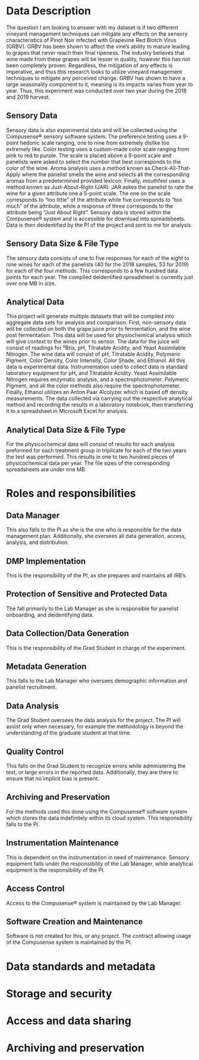 # Data Description
The question I am looking to answer with my dataset is if two different vineyard management techniques can mitigate any effects on the sensory characteristics of Pinot Noir infected with Grapevine Red Blotch Virus (GRBV). GRBV has been shown to affect the vine’s ability to mature leading to grapes that never reach their final ripeness. The industry believes that wine made from these grapes will be lesser in quality, however this has not been completely proven. Regardless, the mitigation of any effects is imperative, and thus this research looks to utilize vineyard management techniques to mitigate any perceived change. GRBV has shown to have a large seasonality component to it, meaning is its impacts varies from year to year. Thus, this experiment was conducted over two year during the 2018 and 2019 harvest.
## Sensory Data
Sensory data is also experimental data and will be collected using the Compusense® sensory software system. The preference testing uses a 9-point hedonic scale ranging, one to nine from extremely dislike too extremely like. Color testing uses a custom-made color scale ranging from pink to red to purple. The scale is placed above a 9-point scale and panelists were asked to select the number that best corresponds to the color of the wine. Aroma analysis uses a method known as Check-All-That-Apply where the panelist smells the wine and selects all the corresponding aromas from a predetermined provided lexicon. Finally, mouthfeel uses a method known as Just-About-Right (JAR). JAR askes the panelist to rate the wine for a given attribute one a 5-point scale. The one on the scale corresponds to “too little” of the attribute while five corresponds to “too much” of the attribute, while a response of three corresponds to the attribute being “Just About Right”. Sensory data is stored within the Compusense® system and is accessible for download into spreadsheets. Data is then deidentified by the PI of the project and sent to me for analysis.
## Sensory Data Size & File Type
The sensory data consists of one to five responses for each of the eight to nine wines for each of the panelists (40 for the 2018 samples, 53 for 2019) for each of the four methods. This corresponds to a few hundred data points for each year. The compiled deidentified spreadsheet is currently just over one MB in size.
## Analytical Data
This project will generate multiple datasets that will be compiled into aggregate data sets for analysis and comparison. First, non-sensory data will be collected on both the grape juice prior to fermentation, and the wine post fermentation. This data will be used for physiochemical analysis which will give context to the wines prior to sensor. The data for the juice will consist of readings for ⁰Brix, pH, Titratable Acidity, and Yeast Assimilable Nitrogen. The wine data will consist of pH, Titratable Acidity, Polymeric Pigment, Color Density, Color Intensity, Color Shade, and Ethanol. All this data is experimental data. Instrumentation used to collect data is standard laboratory equipment for pH, and Titratable Acidity. Yeast Assimilable Nitrogen requires enzymatic analysis, and a spectrophotometer. Polymeric Pigment, and all the color methods also require the spectrophotometer. Finally, Ethanol utilizes an Anton Paar Alcolyzer which is based off density measurements. The data collected via carrying out the respective analytical method and recording the results in a laboratory notebook, then transferring it to a spreadsheet in Microsoft Excel for analysis. 
## Analytical Data Size & File Type
For the physicochemical data will consist of results for each analysis preformed for each treatment group in triplicate for each of the two years the test was performed. This results in one to two hundred pieces of physicochemical data per year. The file sizes of the corresponding spreadsheets are under one MB. 
# Roles and responsibilities
## Data Manager
This also falls to the PI as she is the one who is responsible for the data management plan. Additionally, she oversees all data generation, access, analysis, and distribution.
## DMP Implementation
This is the responsibility of the PI, as she prepares and maintains all IRB’s.
## Protection of Sensitive and Protected Data
The fall primarily to the Lab Manager as she is responsible for panelist onboarding, and deidentifying data.
## Data Collection/Data Generation
This is the responsibility of the Grad Student in charge of the experiment.
## Metadata Generation
This falls to the Lab Manager who oversees demographic information and panelist recruitment.
## Data Analysis
The Grad Student oversees the data analysis for the project. The PI will assist only when necessary, for example the methodology is beyond the understanding of the graduate student at that time. 
## Quality Control
This falls on the Grad Student to recognize errors while administering the test, or large errors in the reported data. Additionally, they are there to ensure that no implicit bias is present.
## Archiving and Preservation
For the methods used this done using the Compusense® software system which stores the data indefinitely within its cloud system. This responsibility falls to the PI.
## Instrumentation Maintenance 
This is dependent on the instrumentation in need of maintenance. Sensory equipment falls under the responsibility of the Lab Manager, while analytical equipment is the responsibility of the PI.
## Access Control
Access to the Compusense® system is maintained by the Lab Manager.
## Software Creation and Maintenance
Software is not created for this, or any project. The contract allowing usage of the Compusense system is maintained by the PI. 
# Data standards and metadata
# Storage and security
# Access and data sharing
# Archiving and preservation
